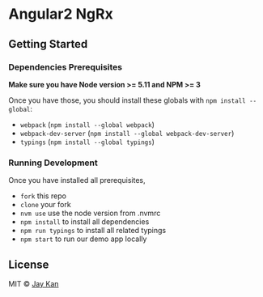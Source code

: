 # Angular2 NgRx

## Getting Started 
### Dependencies Prerequisites
**Make sure you have Node version >= 5.11 and NPM >= 3**

Once you have those, you should install these globals with `npm install --global`:
* `webpack` (`npm install --global webpack`)
* `webpack-dev-server` (`npm install --global webpack-dev-server`)
* `typings` (`npm install --global typings`)

### Running Development
Once you have installed all prerequisites,

* `fork` this repo
* `clone` your fork
* `nvm use` use the node version from .nvmrc
* `npm install` to install all dependencies
* `npm run typings` to install all related typings
* `npm start` to run our demo app locally


## License
MIT © [Jay Kan](https://github.com/JayKan)
